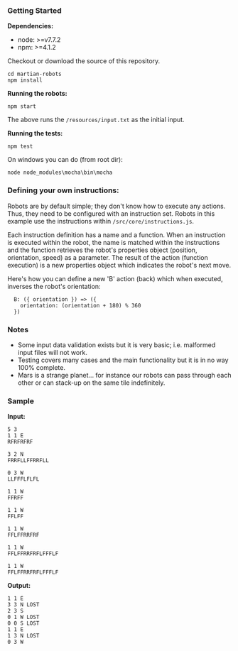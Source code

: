 ### Getting Started
**Dependencies:**

 - node: >=v7.7.2
 - npm: >=4.1.2

Checkout or download the source of this repository.

    cd martian-robots
    npm install

**Running the robots:**

	npm start

The above runs the `/resources/input.txt` as the initial input.

**Running the tests:**

    npm test
    
On windows you can do (from root dir): 

	node node_modules\mocha\bin\mocha

### Defining your own instructions:
Robots are by default simple; they don't know how to execute any actions. Thus, they need to be configured with an instruction set. Robots in this example use the instructions within `/src/core/instructions.js`.

Each instruction definition has a name and a function. When an instruction is executed within the robot, the name is matched within the instructions and the function retrieves the robot's properties object (position, orientation, speed) as a parameter. The result of the action (function execution) is a new properties object which indicates the robot's next move.

Here's how you can define a new 'B' action (back) which when executed, inverses the robot's orientation:

	  B: ({ orientation }) => ({
	    orientation: (orientation + 180) % 360
	  })

### Notes
* Some input data validation exists but it is very basic; i.e. malformed input files will not work.
* Testing covers many cases and the main functionality but it is in no way 100% complete.
* Mars is a strange planet... for instance our robots can pass through each other or can stack-up on the same tile indefinitely.

### Sample

**Input:**

	5 3
	1 1 E
	RFRFRFRF

	3 2 N
	FRRFLLFFRRFLL

	0 3 W
	LLFFFLFLFL

	1 1 W
	FFRFF

	1 1 W
	FFLFF

	1 1 W
	FFLFFRRFRF

	1 1 W
	FFLFFRRFRFLFFFLF

	1 1 W
	FFLFFRRFRFLFFFLF

**Output:**

	1 1 E
	3 3 N LOST
	2 3 S
	0 1 W LOST
	0 0 S LOST
	1 1 E
	1 3 N LOST
	0 3 W
